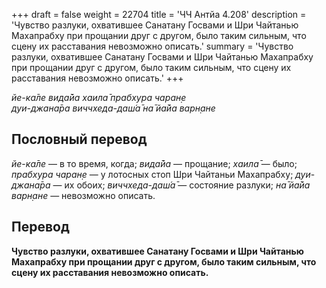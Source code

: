 +++
draft = false
weight = 22704
title = 'ЧЧ Антйа 4.208'
description = 'Чувство разлуки, охватившее Санатану Госвами и Шри Чайтанью Махапрабху при прощании друг с другом, было таким сильным, что сцену их расставания невозможно описать.'
summary = 'Чувство разлуки, охватившее Санатану Госвами и Шри Чайтанью Махапрабху при прощании друг с другом, было таким сильным, что сцену их расставания невозможно описать.'
+++

_йе-ка̄ле вида̄йа хаила̄ прабхура чаран̣е  
дуи-джана̄ра виччхеда-даш́а̄ на̄ йа̄йа варн̣ане_

## Пословный перевод

_йе_\-_ка̄ле_ — в то время, когда; _вида̄йа_ — прощание; _хаила̄_ — было; _прабхура_ _чаран̣е_ — у лотосных стоп Шри Чайтаньи Махапрабху; _дуи_\-_джана̄ра_ — их обоих; _виччхеда_\-_даш́а̄_ — состояние разлуки; _на̄_ _йа̄йа_ _варн̣ане_ — невозможно описать.

## Перевод

**Чувство разлуки, охватившее Санатану Госвами и Шри Чайтанью Махапрабху при прощании друг с другом, было таким сильным, что сцену их расставания невозможно описать.**

